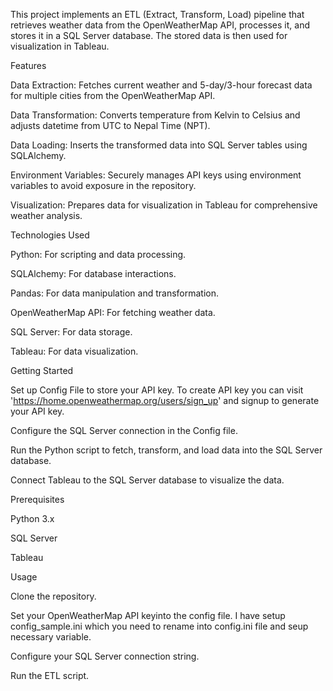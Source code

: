 This project implements an ETL (Extract, Transform, Load) pipeline that retrieves weather data from the OpenWeatherMap API, processes it, and stores it in a SQL Server database. The stored data is then used for visualization in Tableau.

Features

Data Extraction: Fetches current weather and 5-day/3-hour forecast data for multiple cities from the OpenWeatherMap API.

Data Transformation: Converts temperature from Kelvin to Celsius and adjusts datetime from UTC to Nepal Time (NPT).

Data Loading: Inserts the transformed data into SQL Server tables using SQLAlchemy.

Environment Variables: Securely manages API keys using environment variables to avoid exposure in the repository.

Visualization: Prepares data for visualization in Tableau for comprehensive weather analysis.




Technologies Used

Python: For scripting and data processing.

SQLAlchemy: For database interactions.

Pandas: For data manipulation and transformation.

OpenWeatherMap API: For fetching weather data.

SQL Server: For data storage.

Tableau: For data visualization.




Getting Started

Set up Config File to store your API key. To create API key you can visit 'https://home.openweathermap.org/users/sign_up' and signup to generate your API key.

Configure the SQL Server connection in the Config file.

Run the Python script to fetch, transform, and load data into the SQL Server database.

Connect Tableau to the SQL Server database to visualize the data.



Prerequisites

Python 3.x

SQL Server

Tableau



Usage

Clone the repository.

Set your OpenWeatherMap API keyinto the config file. I have setup config_sample.ini which you need to rename into config.ini file and seup necessary variable.

Configure your SQL Server connection string.

Run the ETL script.
